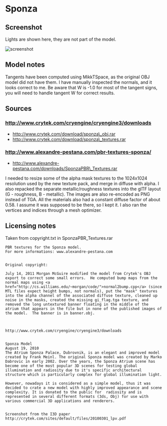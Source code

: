 # Sponza

## Screenshot

Lights are shown here, they are not part of the model.

![screenshot](screenshot/screenshot.jpg)

## Model notes

Tangents have been computed using MikkTSpace, as the original OBJ model did not have them.
I have manually inspected the normals, and it looks correct to me.
Be aware that W is -1.0 for most of the tangent signs, you will need to handle tangent W for correct results.


## Sources

### http://www.crytek.com/cryengine/cryengine3/downloads
- http://www.crytek.com/download/sponza\_obj.rar
- http://www.crytek.com/download/sponza\_textures.rar

### http://www.alexandre-pestana.com/pbr-textures-sponza/
- http://www.alexandre-pestana.com/downloads/SponzaPBR\_Textures.rar

I needed to resize some of the alpha mask textures to the 1024x1024 resolution used by the new texture pack,
and merge in diffuse with alpha.
I also repacked the separate metallic/roughness textures into the glTF layout (G - roughness, B - metallic).
The images are also re-encoded as PNG instead of TGA.
All the materials also had a constant diffuse factor of about 0.58. I assume it was supposed to be there, so I kept it.
I also ran the vertices and indices through a mesh optimizer.

## Licensing notes

Taken from copyright.txt in SponzaPBR\_Textures.rar

```
PBR textures for the Sponza model.
For more informations: www.alexandre-pestana.com


Original copyright:

July 14, 2011 Morgan McGuire modified the model from Crytek's OBJ
export to correct some small errors.  He computed bump maps from the
normal maps using <a
href="http://cs.williams.edu/~morgan/code/">normal2bump.cpp</a> (since
MTL files expect height bumps, not normals), put the "mask" textures
into the alpha channel of the associated diffuse texture, cleaned up
noise in the masks, created the missing gi_flag.tga texture, and
removed the long untextured banner floating in the middle of the
atrium that appears in the file but in none of the published images of
the model.  The banner is in banner.obj.



http://www.crytek.com/cryengine/cryengine3/downloads


Sponza Model
August 19, 2010
The Atrium Sponza Palace, Dubrovnik, is an elegant and improved model created by Frank Meinl. The original Sponza model was created by Marko Dabrovic in early 2002. Over the years, the Sponza Atrium scene has become one of the most popular 3D scenes for testing global illumination and radiosity due to it's specific architectural structure which is particularly complex for global illumination light.

However, nowadays it is considered as a simple model, thus it was decided to crate a new model with highly improved appearance and scene complexity. It is donated to the public for  radiosity and is represented in several different formats (3ds, Obj) for use with various commercial 3D applications and renderers.


Screenshot from the I3D paper
http://crytek.com/sites/default/files/20100301_lpv.pdf
```

